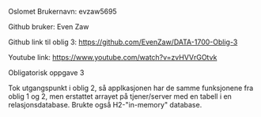 Oslomet Brukernavn: evzaw5695

Github bruker: Even Zaw

Github link til oblig 3: https://github.com/EvenZaw/DATA-1700-Oblig-3

Youtube link: https://www.youtube.com/watch?v=zvHVVrGOtvk

Obligatorisk oppgave 3

Tok utgangspunkt i oblig 2, så applkasjonen har de samme funksjonene fra oblig 1 og 2, men erstattet arrayet på tjener/server med en tabell i en relasjonsdatabase. 
Brukte også H2-"in-memory" database. 




